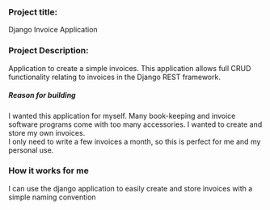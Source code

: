 ### Project title:
Django Invoice Application

### Project Description:
Application to create a simple invoices. This application allows full CRUD
functionality relating to invoices in the Django REST framework.

##### Reason for building
I wanted this application for myself. Many book-keeping and invoice software programs come with too many accessories. I wanted to create and store my own invoices.   
I only need to write a few invoices a month, so this is perfect for me and my personal use.

### How it works for me
I can use the django application to easily create and store invoices with a simple naming convention <title><month><year> for the title and other basic information for record keeping purposes. If I want to print or email a specific invoice I use the
action: export invoicesPDF.

### Installation
From terminal
mkdir invoice_application
cd invoice_application
git clone XXX
###### To create a virtual environment
virtualenv env
###### To activate virtual environment
source env/bin/activate
cd django_invoice
###### Install requirements
pip install - r requirements.txt
###### Run program
python manage.py runserver
###### Login
username: admin
password: testpass123
###### Use the appliction
Use the link from API root localhost:8000/admin/ to use the application
